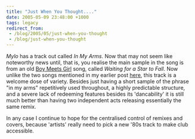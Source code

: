 ```yaml
---
title: "Just When You Thought...."
date: 2005-05-09 23:48:00 +1000
tags: legacy
redirect_from:
 - /blog/2005/05/just-when-you-thought
 - /blog/just-when-you-thought
---
```


<i>Mylo</i> has a track out called <i>In My Arms</i>.  Now that may not seem like noteworthy news until, that is, you realise the main sample in the song is from an old <a href="http://www.allmusic.com/cg/amg.dll?p=amg&sql=11:w69ds33ba3zg~T00">Boy Meets Girl</a> song, called <i>Waiting for a Star to Fall</i>. Now unlike the two songs mentioned in my earlier post <a href="/node/35">here</a>, this track is a welcome dose of variety. Besides just having a short sample of the phrase "in my arms" repetitively used throughout, a highly predictable structure, and a severe lack of redeeming features besides its 'dancability' it is still much better than having two independent acts releasing essentially the same remix.

In any case I continue to hope for the centralised control of remixes and covers, because 'artists' really need to pick a new '80s track to make club accessible.
